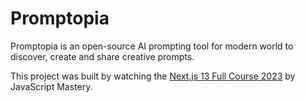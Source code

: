 # Promptopia

Promptopia is an open-source AI prompting tool for modern world to discover, create and share creative prompts.

This project was built by watching the [Next.js 13 Full Course 2023](https://www.youtube.com/watch?v=wm5gMKuwSYk&t=6487s) by JavaScript Mastery.
